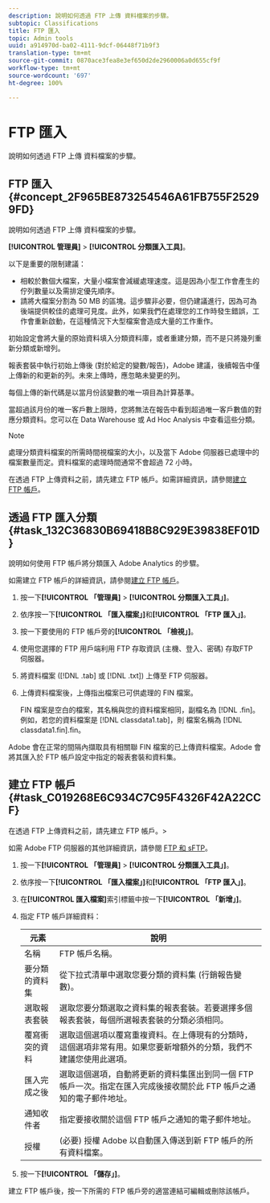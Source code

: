 ```yaml
---
description: 說明如何透過 FTP 上傳 資料檔案的步驟。
subtopic: Classifications
title: FTP 匯入
topic: Admin tools
uuid: a914970d-ba02-4111-9dcf-06448f71b9f3
translation-type: tm+mt
source-git-commit: 0870ace3fea8e3ef650d2de2960006a0d655cf9f
workflow-type: tm+mt
source-wordcount: '697'
ht-degree: 100%

---
```



# FTP 匯入

說明如何透過 FTP 上傳 資料檔案的步驟。

## FTP 匯入 {#concept_2F965BE873254546A61FB755F25299FD}

說明如何透過 FTP 上傳 資料檔案的步驟。

**[!UICONTROL 管理員]** > **[!UICONTROL 分類匯入工具]**。

以下是重要的限制建議：

* 相較於數個大檔案，大量小檔案會減緩處理速度。這是因為小型工作會產生的佇列數量以及需排定優先順序。
* 請將大檔案分割為 50 MB 的區塊。這步驟非必要，但仍建議進行，因為可為後端提供較佳的處理可見度。此外，如果我們在處理您的工作時發生錯誤，工作會重新啟動，在這種情況下大型檔案會造成大量的工作重作。

初始設定會將大量的原始資料填入分類資料庫，或者重建分類，而不是只將幾列重新分類或新增列。

報表套裝中執行初始上傳後 (對於給定的變數/報告)，Adobe 建議，後續報告中僅上傳新的和更新的列。未來上傳時，應忽略未變更的列。

每個上傳的新代碼是以當月份該變數的唯一項目為計算基準。

當超過該月份的唯一客戶數上限時，您將無法在報告中看到超過唯一客戶數值的對應分類資料。您可以在 Data Warehouse 或 Ad Hoc Analysis 中查看這些分類。

>[!NOTE]
>
>處理分類資料檔案的所需時間視檔案的大小，以及當下 Adobe 伺服器已處理中的檔案數量而定。資料檔案的處理時間通常不會超過 72 小時。

在透過 FTP 上傳資料之前，請先建立 FTP 帳戶。如需詳細資訊，請參閱[建立 FTP 帳戶](/help/components/classifications/importer/c-uploading-saint-data-files-via-ftp.md#task_C019268E6C934C7C95F4326F42A22CCF)。

## 透過 FTP 匯入分類 {#task_132C36830B69418B8C929E39838EF01D}

<!-- 

t_upload_a_saint_data_file_via_ftp.xml

 -->

說明如何使用 FTP 帳戶將分類匯入 Adobe Analytics 的步驟。

如需建立 FTP 帳戶的詳細資訊，請參閱[建立 FTP 帳戶](/help/components/classifications/importer/c-uploading-saint-data-files-via-ftp.md#task_C019268E6C934C7C95F4326F42A22CCF)。

1. 按一下&#x200B;**[!UICONTROL 「管理員]** > **[!UICONTROL 分類匯入工具」]**。
1. 依序按一下&#x200B;**[!UICONTROL 「匯入檔案」]**&#x200B;和&#x200B;**[!UICONTROL 「FTP 匯入」]**。
1. 按一下要使用的 FTP 帳戶旁的&#x200B;**[!UICONTROL 「檢視」]**。
1. 使用您選擇的 FTP 用戶端利用 FTP 存取資訊 (主機、登入、密碼) 存取FTP 伺服器。
1. 將資料檔案 ([!DNL .tab] 或 [!DNL .txt]) 上傳至 FTP 伺服器。
1. 上傳資料檔案後，上傳指出檔案已可供處理的 FIN 檔案。

   FIN 檔案是空白的檔案，其名稱與您的資料檔案相同，副檔名為 [!DNL .fin]。例如，若您的資料檔案是 [!DNL classdata1.tab]，則 檔案名稱為 [!DNL classdata1.fin].fin。

Adobe 會在正常的間隔內擷取具有相關聯 FIN 檔案的已上傳資料檔案。Adode 會將其匯入於 FTP 帳戶設定中指定的報表套裝和資料集。

## 建立 FTP 帳戶 {#task_C019268E6C934C7C95F4326F42A22CCF}

在透過 FTP 上傳資料之前，請先建立 FTP 帳戶。>

<!-- 

t_create_an_ftp_account.xml

 -->

如需 Adobe FTP 伺服器的其他詳細資訊，請參閱 [FTP 和 sFTP](https://docs.adobe.com/content/help/zh-Hant/analytics/export/ftp-and-sftp/ftp-overview.html)。

1. 按一下&#x200B;**[!UICONTROL 「管理員]** > **[!UICONTROL 分類匯入工具」]**。
1. 依序按一下&#x200B;**[!UICONTROL 「匯入檔案」]**&#x200B;和&#x200B;**[!UICONTROL 「FTP 匯入」]**。
1. 在&#x200B;**[!UICONTROL 匯入檔案]**&#x200B;索引標籤中按一下&#x200B;**[!UICONTROL 「新增」]**。
1. 指定 FTP 帳戶詳細資料：

   | 元素 | 說明 |
   |---|---|
   | 名稱 | FTP 帳戶名稱。 |
   | 要分類的資料集 | 從下拉式清單中選取您要分類的資料集 (行銷報告變數)。 |
   | 選取報表套裝 | 選取您要分類選取之資料集的報表套裝。若要選擇多個報表套裝，每個所選報表套裝的分類必須相同。 |
   | 覆寫衝突的資料 | 選取這個選項以覆寫重複資料。在上傳現有的分類時，這個選項非常有用。如果您要新增額外的分類，我們不建議您使用此選項。 |
   | 匯入完成之後 | 選取這個選項，自動將更新的資料集匯出到同一個 FTP 帳戶一次。指定在匯入完成後接收關於此 FTP 帳戶之通知的電子郵件地址。 |
   | 通知收件者 | 指定要接收關於這個 FTP 帳戶之通知的電子郵件地址。 |
   | 授權 | (必要) 授權 Adobe 以自動匯入傳送到新 FTP 帳戶的所有資料檔案。 |

1. 按一下&#x200B;**[!UICONTROL 「儲存」]**。

建立 FTP 帳戶後，按一下所需的 FTP 帳戶旁的適當連結可編輯或刪除該帳戶。
